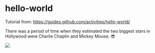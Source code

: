 # hello-world
Tutorial from: https://guides.github.com/activities/hello-world/

There was a period of time when they estimated the two biggest stars in Hollywood were Charlie Chaplin and Mickey Mouse. :sunglasses:

![](https://media.giphy.com/media/5nZ8CewNgpHGg/giphy.gif)
